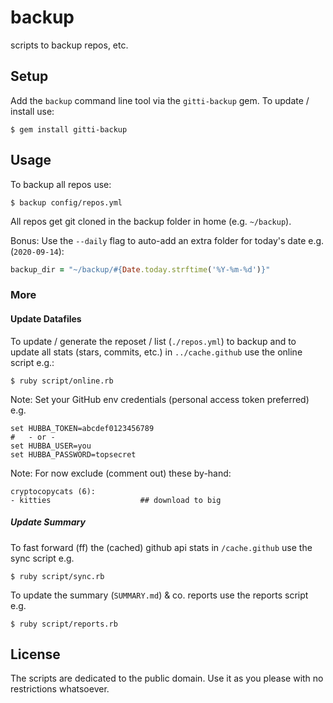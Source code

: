 # backup

scripts to backup repos, etc.



## Setup

Add the `backup` command line tool via the `gitti-backup` gem.
To update / install use:

```
$ gem install gitti-backup
```



## Usage


To backup all repos use:

```
$ backup config/repos.yml
```

All repos get git cloned in the backup folder in home (e.g. `~/backup`).

Bonus: Use the `--daily` flag to
auto-add an extra folder for today's date e.g. (`2020-09-14`):

``` ruby
backup_dir = "~/backup/#{Date.today.strftime('%Y-%m-%d')}"
```


### More

#### Update Datafiles

To update / generate the reposet / list (`./repos.yml`)
to backup and to update all stats (stars, commits, etc.)
in `../cache.github` use the online script e.g.:

```
$ ruby script/online.rb
```

Note: Set your GitHub env credentials (personal access token preferred) e.g.

```
set HUBBA_TOKEN=abcdef0123456789
#   - or -
set HUBBA_USER=you
set HUBBA_PASSWORD=topsecret
```



Note: For now exclude (comment out) these by-hand:

```
cryptocopycats (6):
- kitties                    ## download to big
```




##### Update Summary

To fast forward (ff) the (cached) github api stats
in `/cache.github` use the sync script e.g.

```
$ ruby script/sync.rb
```


To update the summary (`SUMMARY.md`) & co. reports use the reports script e.g.

```
$ ruby script/reports.rb
```



## License

The scripts are dedicated to the public domain.
Use it as you please with no restrictions whatsoever.

